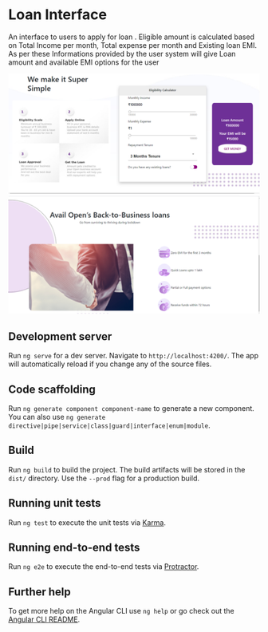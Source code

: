 # Loan Interface

An interface to users to apply for loan . Eligible amount is calculated based on Total Income per month, Total expense per month and Existing loan EMI. As per these Informations provided by the user system will give Loan amount and available EMI options for the user

![alt text](https://github.com/athul-narayanan/Loan_Interface/blob/master/loan_interface1.png)
![alt text](https://github.com/athul-narayanan/Loan_Interface/blob/master/loan_interface2.png)

## Development server

Run `ng serve` for a dev server. Navigate to `http://localhost:4200/`. The app will automatically reload if you change any of the source files.

## Code scaffolding

Run `ng generate component component-name` to generate a new component. You can also use `ng generate directive|pipe|service|class|guard|interface|enum|module`.

## Build

Run `ng build` to build the project. The build artifacts will be stored in the `dist/` directory. Use the `--prod` flag for a production build.

## Running unit tests

Run `ng test` to execute the unit tests via [Karma](https://karma-runner.github.io).

## Running end-to-end tests

Run `ng e2e` to execute the end-to-end tests via [Protractor](http://www.protractortest.org/).

## Further help

To get more help on the Angular CLI use `ng help` or go check out the [Angular CLI README](https://github.com/angular/angular-cli/blob/master/README.md).
